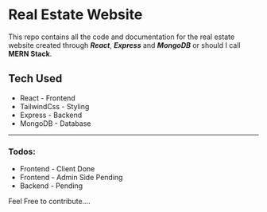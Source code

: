 # Real Estate Website

This repo contains all the code and documentation for the real estate website created through ***React***, ***Express*** and ***MongoDB*** or should I call **MERN Stack**.

## Tech Used

- React - Frontend
- TailwindCss - Styling
- Express - Backend
- MongoDB - Database

---

### Todos:

- Frontend - Client Done
- Frontend - Admin Side Pending
- Backend  - Pending


Feel Free to contribute....
